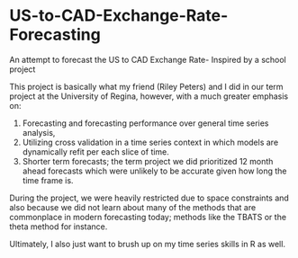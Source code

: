 # US-to-CAD-Exchange-Rate-Forecasting
An attempt to forecast the US to CAD Exchange Rate- Inspired by a school project

This project is basically what my friend (Riley Peters) and I did in our term project at the University of Regina, however, with a much greater emphasis on:

1) Forecasting and forecasting performance over general time series analysis,
2) Utilizing cross validation in a time series context in which models are dynamically refit per each slice of time.
3) Shorter term forecasts; the term project we did prioritized 12 month ahead forecasts which were unlikely to be accurate given how long the time frame is.

During the project, we were heavily restricted due to space constraints and also because we did not learn about many of the methods that are commonplace in modern forecasting today; methods like the TBATS or the theta method for instance. 

Ultimately, I also just want to brush up on my time series skills in R as well. 
